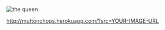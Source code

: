 ![the queen](http://muttonchops.herokuapp.com/?src=http://www.librarising.com/astrology/celebs/images2/QR/queenelizabethii.jpg)

http://muttonchops.herokuapp.com/?src=YOUR-IMAGE-URL
